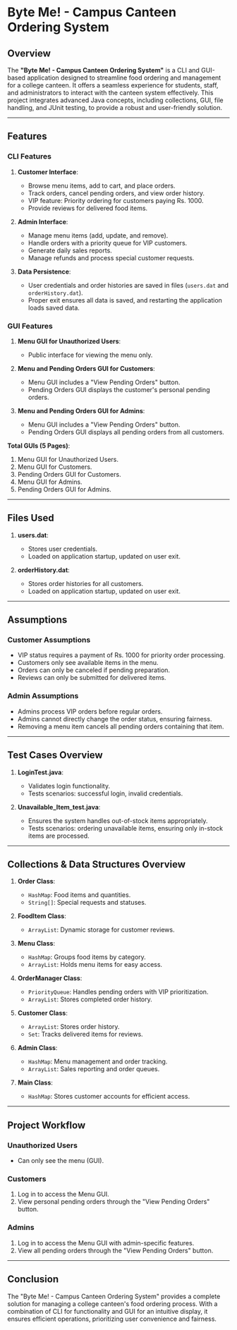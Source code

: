 # Byte Me! - Campus Canteen Ordering System

## Overview
The **"Byte Me! - Campus Canteen Ordering System"** is a CLI and GUI-based application designed to streamline food ordering and management for a college canteen. It offers a seamless experience for students, staff, and administrators to interact with the canteen system effectively. This project integrates advanced Java concepts, including collections, GUI, file handling, and JUnit testing, to provide a robust and user-friendly solution.

---

## Features

### CLI Features
1. **Customer Interface**:
    - Browse menu items, add to cart, and place orders.
    - Track orders, cancel pending orders, and view order history.
    - VIP feature: Priority ordering for customers paying Rs. 1000.
    - Provide reviews for delivered food items.

2. **Admin Interface**:
    - Manage menu items (add, update, and remove).
    - Handle orders with a priority queue for VIP customers.
    - Generate daily sales reports.
    - Manage refunds and process special customer requests.

3. **Data Persistence**:
    - User credentials and order histories are saved in files (`users.dat` and `orderHistory.dat`).
    - Proper exit ensures all data is saved, and restarting the application loads saved data.

### GUI Features

1. **Menu GUI for Unauthorized Users**:
    - Public interface for viewing the menu only.

2. **Menu and Pending Orders GUI for Customers**:
    - Menu GUI includes a "View Pending Orders" button.
    - Pending Orders GUI displays the customer's personal pending orders.

3. **Menu and Pending Orders GUI for Admins**:
    - Menu GUI includes a "View Pending Orders" button.
    - Pending Orders GUI displays all pending orders from all customers.

**Total GUIs (5 Pages)**:
1. Menu GUI for Unauthorized Users.
2. Menu GUI for Customers.
3. Pending Orders GUI for Customers.
4. Menu GUI for Admins.
5. Pending Orders GUI for Admins.

---

## Files Used
1. **users.dat**:
    - Stores user credentials.
    - Loaded on application startup, updated on user exit.

2. **orderHistory.dat**:
    - Stores order histories for all customers.
    - Loaded on application startup, updated on user exit.

---

## Assumptions

### Customer Assumptions
- VIP status requires a payment of Rs. 1000 for priority order processing.
- Customers only see available items in the menu.
- Orders can only be canceled if pending preparation.
- Reviews can only be submitted for delivered items.

### Admin Assumptions
- Admins process VIP orders before regular orders.
- Admins cannot directly change the order status, ensuring fairness.
- Removing a menu item cancels all pending orders containing that item.

---

## Test Cases Overview

1. **LoginTest.java**:
    - Validates login functionality.
    - Tests scenarios: successful login, invalid credentials.

2. **Unavailable_Item_test.java**:
    - Ensures the system handles out-of-stock items appropriately.
    - Tests scenarios: ordering unavailable items, ensuring only in-stock items are processed.

---

## Collections & Data Structures Overview

1. **Order Class**:
    - `HashMap`: Food items and quantities.
    - `String[]`: Special requests and statuses.

2. **FoodItem Class**:
    - `ArrayList`: Dynamic storage for customer reviews.

3. **Menu Class**:
    - `HashMap`: Groups food items by category.
    - `ArrayList`: Holds menu items for easy access.

4. **OrderManager Class**:
    - `PriorityQueue`: Handles pending orders with VIP prioritization.
    - `ArrayList`: Stores completed order history.

5. **Customer Class**:
    - `ArrayList`: Stores order history.
    - `Set`: Tracks delivered items for reviews.

6. **Admin Class**:
    - `HashMap`: Menu management and order tracking.
    - `ArrayList`: Sales reporting and order queues.

7. **Main Class**:
    - `HashMap`: Stores customer accounts for efficient access.

---

## Project Workflow

### Unauthorized Users
- Can only see the menu (GUI).

### Customers
1. Log in to access the Menu GUI.
2. View personal pending orders through the "View Pending Orders" button.

### Admins
1. Log in to access the Menu GUI with admin-specific features.
2. View all pending orders through the "View Pending Orders" button.

---

## Conclusion
The "Byte Me! - Campus Canteen Ordering System" provides a complete solution for managing a college canteen's food ordering process. With a combination of CLI for functionality and GUI for an intuitive display, it ensures efficient operations, prioritizing user convenience and fairness.

